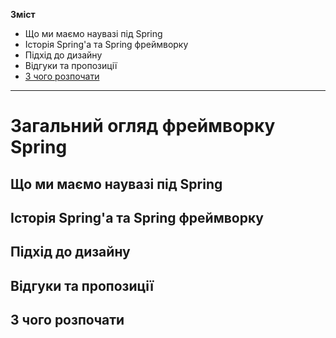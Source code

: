 **Зміст**
* Що ми маємо наувазі під Spring
* Історія Spring'а та Spring фреймворку
* Підхід до дизайну
* Відгуки та пропозиції
* [З чого розпочати](#з-чого-розпочати)
---
# Загальний огляд фреймворку Spring 

## Що ми маємо наувазі під Spring

## Історія Spring'а та Spring фреймворку

## Підхід до дизайну

## Відгуки та пропозиції

## З чого розпочати
